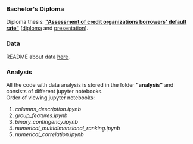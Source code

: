 ### Bachelor's Diploma
Diploma thesis: [**"Assessment of credit organizations borrowers' default rate"**](https://github.com/dayyass/bachelor_diploma/blob/main/diploma.pdf) ([diploma](https://github.com/dayyass/bachelor_diploma/blob/main/diploma.pdf) and [presentation](https://github.com/dayyass/bachelor_diploma/blob/main/presentation.pdf)).<br>

### Data
README about data [here](./analysis/README.md).

### Analysis
All the code with data analysis is stored in the folder **"analysis"** and consists of different jupyter notebooks.<br>
Order of viewing jupyter notebooks:
1. *columns_description.ipynb*
1. *group_features.ipynb*
1. *binary_contingency.ipynb*
1. *numerical_multidimensional_ranking.ipynb*
1. *numerical_correlation.ipynb*
